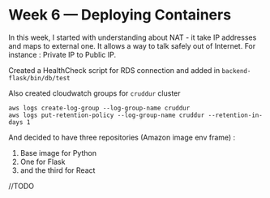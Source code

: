 # Week 6 — Deploying Containers
In this week, I started with understanding about NAT - it take IP addresses and maps to external one. It allows a way to talk safely out of Internet. For instance : Private IP to Public IP. 

Created a HealthCheck script for RDS connection and added in `backend-flask/bin/db/test`

Also created cloudwatch groups for `cruddur` cluster
```
aws logs create-log-group --log-group-name cruddur
aws logs put-retention-policy --log-group-name cruddur --retention-in-days 1
```

And decided to have three repositories (Amazon image env frame)  :
1. Base image for Python 
2. One for Flask
3. and the third for React

//TODO
